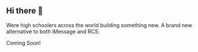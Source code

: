 ## Hi there 👋

Were high schoolers across the world building something new. A brand new alternative to both iMessage and RCS. 

Coming Soon!
